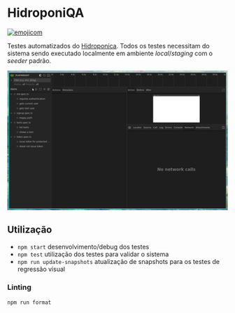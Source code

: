 # HidroponiQA

[![emojicom](https://img.shields.io/badge/emojicom-%F0%9F%90%9B%20%F0%9F%86%95%20%F0%9F%92%AF%20%F0%9F%91%AE%20%F0%9F%86%98%20%F0%9F%92%A4-%23fff)](http://neni.dev/emojicom)

Testes automatizados do [Hidroponica](https://github.com/neninja/hidroponica). Todos os testes necessitam do sistema sendo executado localmente em ambiente *local*/*staging* com o *seeder* padrão.

![NPM start](./docs/peek.gif)

## Utilização

- `npm start` desenvolvimento/debug dos testes 
- `npm test` utilização dos testes para validar o sistema
- `npm run update-snapshots` atualização de snapshots para os testes de regressão visual

### Linting

```sh
npm run format
```
